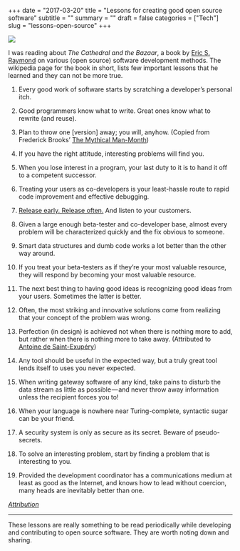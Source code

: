 +++
date = "2017-03-20"
title = "Lessons for creating good open source software"
subtitle = ""
summary = ""
draft = false
categories = ["Tech"]
slug = "lessons-open-source"
+++

![](/img/1*YNBTPaCNBNWLoT7XAbJ1Lw.png)

I was reading about *The Cathedral and the Bazaar*, a book by [Eric S. Raymond](https://en.wikipedia.org/wiki/Eric_S._Raymond) on various (open source) software development methods. The wikipedia page for the book in short, lists few important lessons that he learned and they can not be more true.

1. Every good work of software starts by scratching a developer’s personal itch.

2. Good programmers know what to write. Great ones know what to rewrite (and reuse).

3. Plan to throw one [version] away; you will, anyhow. (Copied from Frederick Brooks’ [The Mythical Man-Month](https://en.wikipedia.org/wiki/Eric_S._Raymond))

4. If you have the right attitude, interesting problems will find you.

5. When you lose interest in a program, your last duty to it is to hand it off to a competent successor.

6. Treating your users as co-developers is your least-hassle route to rapid code improvement and effective debugging.

7. [Release early. Release often.](https://en.wikipedia.org/wiki/Release_early,_release_often) And listen to your customers.

8. Given a large enough beta-tester and co-developer base, almost every problem will be characterized quickly and the fix obvious to someone.

9. Smart data structures and dumb code works a lot better than the other way around.

10. If you treat your beta-testers as if they’re your most valuable resource, they will respond by becoming your most valuable resource.

11. The next best thing to having good ideas is recognizing good ideas from your users. Sometimes the latter is better.

12. Often, the most striking and innovative solutions come from realizing that your concept of the problem was wrong.

13. Perfection (in design) is achieved not when there is nothing more to add, but rather when there is nothing more to take away. (Attributed to [Antoine de Saint-Exupéry](https://en.wikipedia.org/wiki/Antoine_de_Saint-Exup%C3%A9ry))

14. Any tool should be useful in the expected way, but a truly great tool lends itself to uses you never expected.

15. When writing gateway software of any kind, take pains to disturb the data stream as little as possible — and never throw away information unless the recipient forces you to!

16. When your language is nowhere near Turing-complete, syntactic sugar can be your friend.

17. A security system is only as secure as its secret. Beware of pseudo-secrets.

18. To solve an interesting problem, start by finding a problem that is interesting to you.

19. Provided the development coordinator has a communications medium at least as good as the Internet, and knows how to lead without coercion, many heads are inevitably better than one.

[_Attribution_](https://en.wikipedia.org/wiki/The_Cathedral_and_the_Bazaar#Lessons_for_creating_good_open_source_software)

---

These lessons are really something to be read periodically while developing and contributing to open source software. They are worth noting down and sharing.
